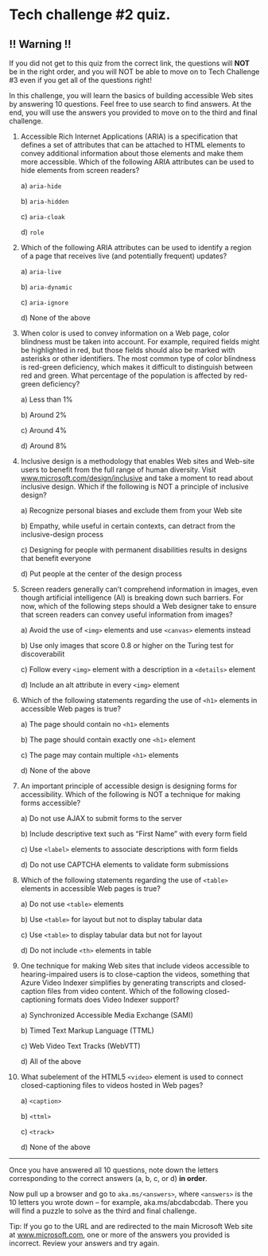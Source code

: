 # Tech challenge #2 quiz.

## !! Warning !!
If you did not get to this quiz from the correct link, the questions will **NOT** be in the right order, and you will NOT be able to move on to Tech Challenge #3 even if you get all of the questions right!

In this challenge, you will learn the basics of building accessible Web sites by answering 10 questions. Feel free to use search to find answers. At the end, you will use the answers you provided to move on to the third and final challenge.

1.	Accessible Rich Internet Applications (ARIA) is a specification that defines a set of attributes that can be attached to HTML elements to convey additional information about those elements and make them more accessible. Which of the following ARIA attributes can be used to hide elements from screen readers?

    a) `aria-hide`

    b) `aria-hidden`

    c) `aria-cloak`

    d) `role`

1.	Which of the following ARIA attributes can be used to identify a region of a page that receives live (and potentially frequent) updates?

    a) `aria-live`

    b) `aria-dynamic`

    c) `aria-ignore`

    d) None of the above

1.	When color is used to convey information on a Web page, color blindness must be taken into account. For example, required fields might be highlighted in red, but those fields should also be marked with asterisks or other identifiers. The most common type of color blindness is red-green deficiency, which makes it difficult to distinguish between red and green. What percentage of the population is affected by red-green deficiency?

    a) Less than 1%

    b) Around 2%

    c) Around 4%

    d) Around 8%

1.	Inclusive design is a methodology that enables Web sites and Web-site users to benefit from the full range of human diversity. Visit www.microsoft.com/design/inclusive and take a moment to read about inclusive design. Which if the following is NOT a principle of inclusive design?

    a) Recognize personal biases and exclude them from your Web site

    b) Empathy, while useful in certain contexts, can detract from the inclusive-design process

    c) Designing for people with permanent disabilities results in designs that benefit everyone

    d) Put people at the center of the design process

1.	Screen readers generally can’t comprehend information in images, even though artificial intelligence (AI) is breaking down such barriers. For now, which of the following steps should a Web designer take to ensure that screen readers can convey useful information from images?

    a) Avoid the use of `<img>` elements and use `<canvas>` elements instead

    b) Use only images that score 0.8 or higher on the Turing test for discoverabilit

    c) Follow every `<img>` element with a description in a `<details>` element
    
    d) Include an alt attribute in every `<img>` element

1.	Which of the following statements regarding the use of `<h1>` elements in accessible Web pages is true?

    a) The page should contain no `<h1>` elements

    b) The page should contain exactly one `<h1>` element

    c) The page may contain multiple `<h1>` elements

    d) None of the above

1.	An important principle of accessible design is designing forms for accessibility. Which of the following is NOT a technique for making forms accessible?

    a) Do not use AJAX to submit forms to the server

    b) Include descriptive text such as “First Name” with every form field

    c) Use `<label>` elements to associate descriptions with form fields

    d) Do not use CAPTCHA elements to validate form submissions

 1.	Which of the following statements regarding the use of `<table>` elements in accessible Web pages is true?

    a) Do not use `<table>` elements

    b) Use `<table>` for layout but not to display tabular data

    c) Use `<table>` to display tabular data but not for layout

    d) Do not include `<th>` elements in table

1.	One technique for making Web sites that include videos accessible to hearing-impaired users is to close-caption the videos, something that Azure Video Indexer simplifies by generating transcripts and closed-caption files from video content. Which of the following closed-captioning formats does Video Indexer support?

    a) Synchronized Accessible Media Exchange (SAMI)

    b) Timed Text Markup Language (TTML)

    c) Web Video Text Tracks (WebVTT)

    d) All of the above

1.	What subelement of the HTML5 `<video>` element is used to connect closed-captioning files to videos hosted in Web pages?

    a) `<caption>`

    b) `<ttml>`

    c) `<track>`

    d) None of the above

---

Once you have answered all 10 questions, note down the letters corresponding to the correct answers (a, b, c, or d) **in order**.
									
Now pull up a browser and go to `aka.ms/<answers>`, where `<answers>` is the 10 letters you wrote down – for example, aka.ms/abcdabcdab. There you will find a puzzle to solve as the third and final challenge.

Tip: If you go to the URL and are redirected to the main Microsoft Web site at www.microsoft.com, one or more of the answers you provided is incorrect. Review your answers and try again.